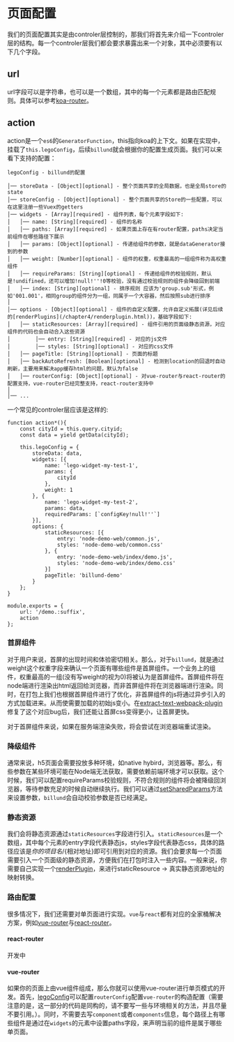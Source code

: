 # 页面配置

我们的页面配置其实是由controler层控制的，那我们将首先来介绍一下controler层的结构。每一个controler层我们都会要求暴露出来一个对象，其中必须要有以下几个字段。

## url

url字段可以是字符串，也可以是一个数组，其中的每一个元素都是路由匹配规则。具体可以参考[koa-router](https://github.com/alexmingoia/koa-router)。

## action

action是一个`es6`的`GeneratorFunction`，this指向koa的上下文。如果在实现中，挂载了`this.legoConfig`，后续`billund`就会根据你的配置生成页面。我们可以来看下支持的配置：

```
legoConfig - billund的配置

│── storeData - [Object][optional] - 整个页面共享的全局数据，也是全局store的state
│── storeConfig - [Object][optional] - 整个页面共享的Store的一些配置，可以在这里注册一些Vuex的getters
│── widgets - [Array][required] - 组件列表，每个元素字段如下:
│   │── name: [String][required] - 组件的名称
│   │── paths: [Array][required] - 如果页面上存在有router配置，paths决定当前组件在哪些路径下展示
│   │── params: [Object][optional] - 传递给组件的参数，就是dataGenerator接到的参数
│   │── weight: [Number][optional] - 组件的权重，权重最高的一组组件称为高权重组件
│   │── requireParams: [String][optional] - 传递给组件的校验规则，默认是!undifined，还可以增加!null!''!0等校验，没有通过校验规则的组件会降级回到前端
│   │── index: [String][optional] - 排序规则 应该为'group.sub'形式，例如'001.001'，相同group的组件分为一组，同属于一个大容器，然后按照sub进行排序
│
│── options - [Object][optional] - 组件的自定义配置，允许自定义拓展(详见后续的[renderPlugins](/chapter4/renderplugin.html))，基础字段如下:
│   │── staticResources: [Array][required] - 组件引用的页面级静态资源，对应组件的代码也会自动合入这些资源
│   	 │── entry: [String][required] - 对应的js文件
│   	 │── styles: [String][optional] - 对应的css文件
│   │── pageTitle: [String][optional] - 页面的标题
│   │── backAutoRefresh: [Boolean][optional] - 检测到location的回退时自动刷新，主要用来解决app缓存html的问题，默认为false
│   │── routerConfig: [Object][optional] - 对vue-router与react-router的配置支持，vue-router已经完整支持，react-router支持中
│   
│── ...
```

一个常见的controler层应该是这样的:

```
function action*(){
	const cityId = this.query.cityid;
	const data = yield getData(cityId);

	this.legoConfig = {
		storeData: data,
		widgets: [{
			name: 'lego-widget-my-test-1',
			params: {
				cityId
			},
			weight: 1
		}, {
			name: 'lego-widget-my-test-2',
			params: data,
			requiredParams: [`configKey!null!''`]
		}],
		options: {
			staticResources: [{
                entry: 'node-demo-web/common.js',
                styles: 'node-demo-web/common.css'
            }, {
                entry: 'node-demo-web/index/demo.js',
                styles: 'node-demo-web/index/demo.css'
            }]
            pageTitle: 'billund-demo'
		}
	};
}

module.exports = {
	url: '/demo.:suffix',
	action	
};
```

### 首屏组件

对于用户来说，首屏的出现时间和体验密切相关。那么，对于`billund`，就是通过weight这个权重字段来确认一个页面有哪些组件是首屏组件。一个业务上的组件，权重最高的一组(没有写weight的视为0)将被认为是首屏组件。首屏组件将在node端进行渲染出html返回给浏览器，而非首屏组件将在浏览器端进行渲染。同时，在打包上我们也根据首屏组件进行了优化，非首屏组件的js将通过异步引入的方式加载进来。从而使需要加载的初始js变小。在[extract-text-webpack-plugin](https://github.com/webpack-contrib/extract-text-webpack-plugin/issues/455)修复了这个对应bug后，我们还能让首屏css变得更小，让首屏更快。

对于首屏组件来说，如果在服务端渲染失败，将会尝试在浏览器端重试渲染。

### 降级组件

通常来说，h5页面会需要投放多种环境，如native hybird，浏览器等。那么，有些参数在某些环境可能在Node端无法获取，需要依赖前端环境才可以获取。这个时候，我们可以配置requireParams校验规则，不符合规则的组件将会被降级回浏览器，等待参数充足的时候自动继续执行。我们可以通过[setSharedParams](/chapter3/browser-api.html#billundsetsharedparams)方法来设置参数，`billund`会自动校验参数是否已经满足。

### 静态资源

我们会将静态资源通过`staticResources`字段进行引入。`staticResources`是一个数组，其中每个元素的entry字段代表静态js，styles字段代表静态css，具体的路径应该是${你的项目名}/${相对地址}即可引用到对应的资源。我们会要求每一个页面需要引入一个页面级的静态资源，方便我们在打包时注入一些内容。一般来说，你需要自己实现一个[renderPlugin](/chapter4/renderplugin.html)，来进行staticResource -> 真实静态资源地址的映射转换。

### 路由配置

很多情况下，我们还需要对单页面进行实现。`vue`与`react`都有对应的全家桶解决方案，例如[vue-router](https://router.vuejs.org/zh-cn/)与[react-router](https://react-guide.github.io/react-router-cn/)。

#### react-router

开发中

#### vue-router

如果你的页面上由vue组件组成，那么你就可以使用vue-router进行单页模式的开发。首先，[legoConfig](/chapter2/page.html#action)可以配置`routerConfig`配置`vue-router`的构造配置（需要注意的是，这一部分的代码是同构的，请不要写一些与环境相关的方法，并且尽量不要引用。）。同时，不需要去写`component`或者`components`信息，每个路径上有哪些组件是通过在`widgets`的元素中设置paths字段，来声明当前的组件是属于哪些单页面。


